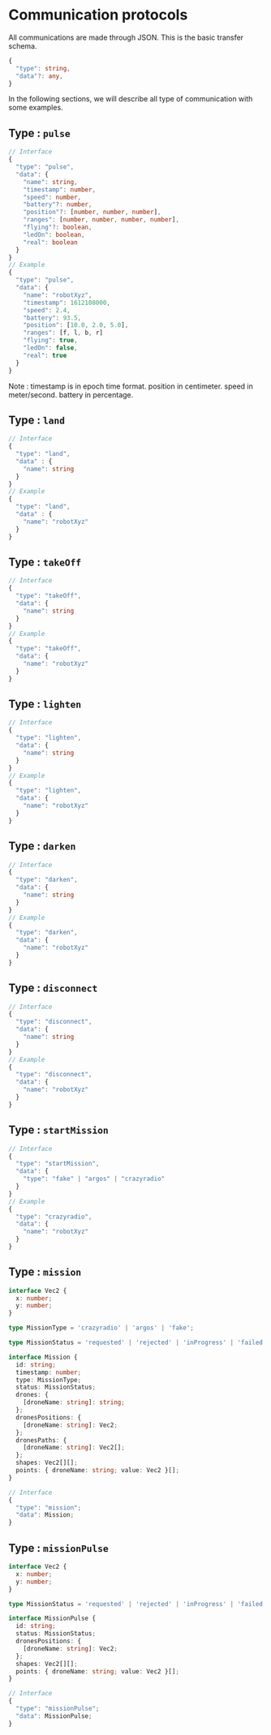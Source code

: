 # Communication protocols

All communications are made through JSON. This is the basic transfer schema.

```ts
{
  "type": string,
  "data"?: any,
}
```

In the following sections, we will describe all type of communication with some examples.

## Type : `pulse`

```ts
// Interface
{
  "type": "pulse", 
  "data": {
    "name": string,
    "timestamp": number,
    "speed": number,
    "battery"?: number,
    "position"?: [number, number, number],
    "ranges": [number, number, number, number],
    "flying"?: boolean,
    "ledOn": boolean,
    "real": boolean
  }
}
// Example
{
  "type": "pulse", 
  "data": {
    "name": "robotXyz",
    "timestamp": 1612108000,
    "speed": 2.4,
    "battery": 93.5,
    "position": [10.0, 2.0, 5.0],
    "ranges": [f, l, b, r]
    "flying": true,
    "ledOn": false,
    "real": true
  }
}
```

Note : timestamp is in epoch time format. position in centimeter. speed in meter/second. battery in percentage.

## Type : `land`

```ts
// Interface
{
  "type": "land",
  "data" : {
    "name": string
  }
}
// Example
{
  "type": "land",
  "data" : {
    "name": "robotXyz"
  }
}
```

## Type : `takeOff`
```ts
// Interface
{
  "type": "takeOff",
  "data": {
    "name": string
  }
}
// Example
{
  "type": "takeOff",
  "data": {
    "name": "robotXyz"
  }
}
```

## Type : `lighten`
```ts
// Interface
{
  "type": "lighten",
  "data": {
    "name": string
  }
}
// Example
{
  "type": "lighten",
  "data": {
    "name": "robotXyz"
  }
}
```

## Type : `darken`
```ts
// Interface
{
  "type": "darken",
  "data": {
    "name": string
  }
}
// Example
{
  "type": "darken",
  "data": {
    "name": "robotXyz"
  }
}
```

## Type : `disconnect`
```ts
// Interface
{
  "type": "disconnect",
  "data": {
    "name": string
  }
}
// Example
{
  "type": "disconnect",
  "data": {
    "name": "robotXyz"
  }
}
```

## Type : `startMission`
```ts
// Interface
{
  "type": "startMission",
  "data": {
    "type": "fake" | "argos" | "crazyradio"
  }
}
// Example
{
  "type": "crazyradio",
  "data": {
    "name": "robotXyz"
  }
}
```

## Type : `mission`
```ts
interface Vec2 {
  x: number;
  y: number;
}

type MissionType = 'crazyradio' | 'argos' | 'fake';

type MissionStatus = 'requested' | 'rejected' | 'inProgress' | 'failed' | 'done';

interface Mission {
  id: string;
  timestamp: number;
  type: MissionType;
  status: MissionStatus;
  drones: {
    [droneName: string]: string;
  };
  dronesPositions: {
    [droneName: string]: Vec2;
  };
  dronesPaths: {
    [droneName: string]: Vec2[];
  };
  shapes: Vec2[][];
  points: { droneName: string; value: Vec2 }[];
}

// Interface
{
  "type": "mission";
  "data": Mission;
}
```

## Type : `missionPulse`
```ts
interface Vec2 {
  x: number;
  y: number;
}

type MissionStatus = 'requested' | 'rejected' | 'inProgress' | 'failed' | 'done';

interface MissionPulse {
  id: string;
  status: MissionStatus;
  dronesPositions: {
    [droneName: string]: Vec2;
  };
  shapes: Vec2[][];
  points: { droneName: string; value: Vec2 }[];
}

// Interface
{
  "type": "missionPulse";
  "data": MissionPulse;
}
```

